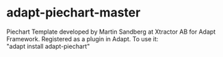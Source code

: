 adapt-piechart-master
=====================

Piechart Template developed by Martin Sandberg at Xtractor AB for Adapt Framework.
Registered as a plugin in Adapt. To use it:  
"adapt install adapt-piechart"
